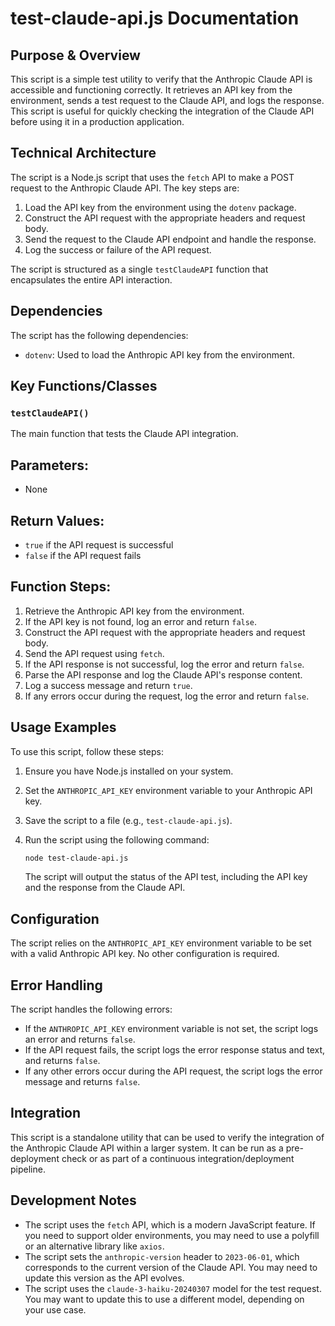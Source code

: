 # test-claude-api.js Documentation

## Purpose & Overview

This script is a simple test utility to verify that the Anthropic Claude API is accessible and functioning correctly. It retrieves an API key from the environment, sends a test request to the Claude API, and logs the response. This script is useful for quickly checking the integration of the Claude API before using it in a production application.

## Technical Architecture

The script is a Node.js script that uses the `fetch` API to make a POST request to the Anthropic Claude API. The key steps are:

1. Load the API key from the environment using the `dotenv` package.
2. Construct the API request with the appropriate headers and request body.
3. Send the request to the Claude API endpoint and handle the response.
4. Log the success or failure of the API request.

The script is structured as a single `testClaudeAPI` function that encapsulates the entire API interaction.

## Dependencies

The script has the following dependencies:

- `dotenv`: Used to load the Anthropic API key from the environment.

## Key Functions/Classes

### `testClaudeAPI()`

The main function that tests the Claude API integration.

## Parameters:

- None

## Return Values:

- `true` if the API request is successful
- `false` if the API request fails

## Function Steps:

1. Retrieve the Anthropic API key from the environment.
2. If the API key is not found, log an error and return `false`.
3. Construct the API request with the appropriate headers and request body.
4. Send the API request using `fetch`.
5. If the API response is not successful, log the error and return `false`.
6. Parse the API response and log the Claude API's response content.
7. Log a success message and return `true`.
8. If any errors occur during the request, log the error and return `false`.

## Usage Examples

To use this script, follow these steps:

1. Ensure you have Node.js installed on your system.
2. Set the `ANTHROPIC_API_KEY` environment variable to your Anthropic API key.
3. Save the script to a file (e.g., `test-claude-api.js`).
4. Run the script using the following command:

   ```bash
   node test-claude-api.js
   ```

   The script will output the status of the API test, including the API key and the response from the Claude API.

## Configuration

The script relies on the `ANTHROPIC_API_KEY` environment variable to be set with a valid Anthropic API key. No other configuration is required.

## Error Handling

The script handles the following errors:

- If the `ANTHROPIC_API_KEY` environment variable is not set, the script logs an error and returns `false`.
- If the API request fails, the script logs the error response status and text, and returns `false`.
- If any other errors occur during the API request, the script logs the error message and returns `false`.

## Integration

This script is a standalone utility that can be used to verify the integration of the Anthropic Claude API within a larger system. It can be run as a pre-deployment check or as part of a continuous integration/deployment pipeline.

## Development Notes

- The script uses the `fetch` API, which is a modern JavaScript feature. If you need to support older environments, you may need to use a polyfill or an alternative library like `axios`.
- The script sets the `anthropic-version` header to `2023-06-01`, which corresponds to the current version of the Claude API. You may need to update this version as the API evolves.
- The script uses the `claude-3-haiku-20240307` model for the test request. You may want to update this to use a different model, depending on your use case.
